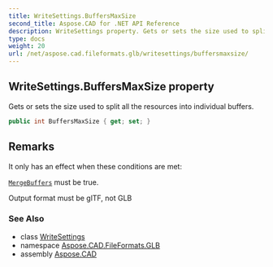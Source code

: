 ```yaml
---
title: WriteSettings.BuffersMaxSize
second_title: Aspose.CAD for .NET API Reference
description: WriteSettings property. Gets or sets the size used to split all the resources into individual buffers
type: docs
weight: 20
url: /net/aspose.cad.fileformats.glb/writesettings/buffersmaxsize/
---
```

## WriteSettings.BuffersMaxSize property

Gets or sets the size used to split all the resources into individual buffers.

```csharp
public int BuffersMaxSize { get; set; }
```

## Remarks

It only has an effect when these conditions are met:

[`MergeBuffers`](../mergebuffers/) must be true.

Output format must be glTF, not GLB

### See Also

* class [WriteSettings](../)
* namespace [Aspose.CAD.FileFormats.GLB](../../writesettings/)
* assembly [Aspose.CAD](../../../)


